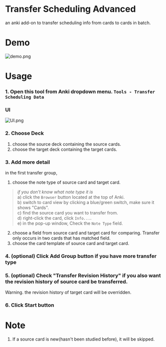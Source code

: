# Transfer Scheduling Advanced
an anki add-on to transfer scheduling info from cards to cards in batch.

# Demo
![demo.png](https://i.postimg.cc/0NZCK9Tx/demo.png)

# Usage
### 1. Open this tool from Anki dropdown menu. `Tools - Transfer Scheduling Data`
### UI
![UI.png](https://i.postimg.cc/B6nc3Rw6/ui.png)

### 2. Choose Deck
1) choose the source deck containing the source cards.
2) choose the target deck containing the target cards.

### 3. Add more detail
in the first transfer group,
1) choose the note type of source card and target card. 
> _if you don't know what note type it is_  
> a) click the `Browser` button located at the top of Anki.  
> b) switch to card view by clicking a blue/green switch, make sure it shows "Cards".   
> c) find the source card you want to transfer from.  
> d) right-click the card, click `Info...`.  
> e) in the pop-up window, Check the `Note Type` field.  
2) choose a field from source card and target card for comparing. Transfer only occurs in two cards that has matched field.
3) choose the card template of source card and target card.

### 4. (optional) Click Add Group button if you have more transfer type 

### 5. (optional) Check "Transfer Revision History" if you also want the revision history of source card be transferred.
Warning. the revision history of target card will be overridden.

### 6. Click Start button


# Note
1. If a source card is new(hasn't been studied before), it will be skipped.  
